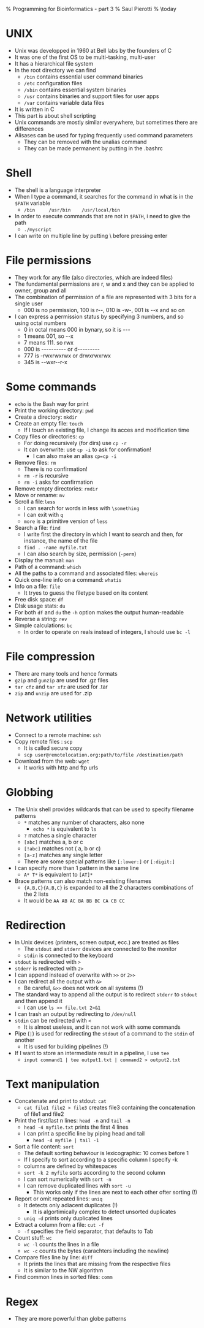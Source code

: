 % Programming for Bioinformatics - part 3
% Saul Pierotti
% \today

# UNIX
* Unix was developped in 1960 at Bell labs by the founders of C
* It was one of the first OS to be multi-tasking, multi-user
* It has a hierarchical file system
* In the root directory we can find
	* `/bin` contains essential user command binaries
	* `/etc` configuration files
	* `/sbin` contains essential system binaries
	* `/usr` contains binaries and support files for user apps
	* `/var` contains variable data files
* It is written in C
* This part is about shell scripting
* Unix commands are mostly similar everywhere, but sometimes there are differences
* Alisases can be used for typing frequently used command parameters
	* They can be removed with the unalias command
	* They can be made permanent by putting in the .bashrc

# Shell
* The shell is a language interpreter
* When I type a command, it searches for the command in what is in the `$PATH` variable
	* `/bin     /usr/bin    /usr/local/bin`
* In order to execute commands that are not in `$PATH`, i need to give the path
	* `./myscript`
* I can write on multiple line by putting \ before pressing enter

# File permissions
* They work for any file (also directories, which are indeed files)
* The fundamental permissions are r, w and x and they can be applied to owner, group and all
* The combination of permission of a file are represented with 3 bits for a single user
	* 000 is no permission, 100 is r--, 010 is -w-, 001 is --x and so on
* I can express a permission status by specifying 3 numbers, and so using octal numbers
	* 0 in octal means 000 in bynary, so it is ---
	* 1 means 001, so --x
	* 7 means 111. so rwx
	* 000 is ---------- or d---------
	* 777 is -rwxrwxrwx or drwxrwxrwx
	* 345 is --wxr--r-x

# Some commands
* `echo` is the Bash way for print
* Print the working directory: `pwd`
* Create a directory: `mkdir`
* Create an empty file: `touch`
	* If I touch an existing file, I change its acces and modification time
* Copy files or directories: `cp`
	* For doing recursively (for dirs) use `cp -r`
	* It can overwrite: use `cp -i` to ask for confirmation!
		* I can also make an alias `cp=cp -i`
* Remove files: `rm`
	* There is no confirmation!
	* `rm -r` is recursive
	* `rm -i` asks for confirmation
* Remove empty directories: `rmdir`
* Move or rename: `mv`
* Scroll a file:`less`
	* I can search for words in less with `\something`
	* I can exit with `q`
	* `more` is a primitive version of `less`
* Search a file: `find`
	* I write first the directory in which I want to search and then, for instance, the name of the file
	* `find . -name myfile.txt`
	* I can also search by size, permission (`-perm`)
* Display the manual: `man`
* Path of a command: `which`
* All the paths to a command and associated files: `whereis`
* Quick one-line info on a command: `whatis`
* Info on a file: `file`
	* It tryes to guess the filetype based on its content
* Free disk space: `df`
* DIsk usage stats: `du`
* For both `df` and `du` the `-h` option makes the output human-readable
* Reverse a string: `rev`
* Simple calculations: `bc`
	* In order to operate on reals instead of integers, I should use `bc -l`

# File compression
* There are many tools and hence formats
* `gzip` and `gunzip` are used for .gz files
* `tar cfz` and `tar xfz` are used for .tar
* `zip` and `unzip` are used for .zip

# Network utilities
* Connect to a remote machine: `ssh`
* Copy remote files : `scp`
	* It is called secure copy
	* `scp user@remotelocation.org:path/to/file /destination/path`
* Download from the web: `wget`
	* It works with http and ftp urls

# Globbing
* The Unix shell provides wildcards that can be used to specify filename patterns
	* `*` matches any number of characters, also none
		* `echo *` is equivalent to `ls`
	* `?` matches a single character
	* `[abc]` matches a, b or c
	* `[!abc]` matches not ( a, b or c)
	* `[a-z]` matches any single letter
	* There are some special patterns like `[:lower:]` or `[:digit:]`
* I can specify more than 1 pattern in the same line
	* `A* T*` is equivalent to `[AT]*`
* Brace patterns can also match non-existing filenames
	* `{A,B,C}{A,B,C}` is expanded to all the 2 characters combinations of the 2 lists
	* It would be `AA AB AC BA BB BC CA CB CC`

# Redirection
* In Unix devices (printers, screen output, ecc.) are treated as files
	* The `stdout` and `stderr` devices are connected to the monitor
	* `stdin` is connected to the keyboard
* `stdout` is redirected with `>`
* `stderr` is redirected with `2>`
* I can append instead of overwrite with `>>` or `2>>`
* I can redirect all the output with `&>`
	* Be careful, `&>>` does not work on all systems (!)
* The standard way to append all the output is to redirect `stderr` to `stdout` and then append it
	* I can use `ls >> file.txt 2>&1`
* I can trash an output by redirecting to `/dev/null`
* `stdin` can be redirected with `<`
	* It is almost useless, and it can not work with some commands
* Pipe (`|`) is used for redirecting the `stdout` of a command to the `stdin` of another
	* It is used for building pipelines (!)
* If I want to store an intermediate result in a pipeline, I use `tee`
	* `input command1 | tee output1.txt | command2 > output2.txt`

# Text manipulation
* Concatenate and print to stdout: `cat`
	* `cat file1 file2 > file3` creates file3 containing the concatenation of file1 and file2
* Print the first/last n lines: `head -n` and `tail -n`
	* `head -4 myfile.txt` prints the first 4 lines
	* I can print a specific line by piping head and tail
		* `head -4 myfile | tail -1`
* Sort a file content: `sort`
	* The default sorting behaviour is lexicographic: 10 comes before 1
	* If I specify to sort according to a specific column I specify -k
	* columns are defined by whitespaces
	* `sort -k 2 myfile` sorts according to the second column
	* I can sort numerically with `sort -n`
	* I can remove duplicated lines with `sort -u`
		* This works only if the lines are next to each other ofter sorting (!)
* Report or omit repeated lines: `uniq`
	* It detects only adiacent duplicates (!)
		* It is algortimically complex to detect unsorted duplicates
	* `uniq -d` prints only duplicated lines
* Extract a column from a file: `cut -f`
	* `-f` specifies the field separator, that defaults to Tab
* Count stuff: `wc`
	* `wc -l` counts the lines in a file
	* `wc -c` counts the bytes (carachters including the newline)
* Compare files line by line: `diff`
	* It prints the lines that are missing from the respective files
	* It is similar to the NW algorithm
* Find common lines in sorted files: `comm`

# Regex
* They are more powerful than globe patterns

